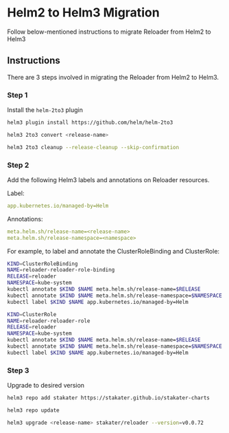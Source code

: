 # Helm2 to Helm3 Migration

Follow below-mentioned instructions to migrate Reloader from Helm2 to Helm3

## Instructions

There are 3 steps involved in migrating the Reloader from Helm2 to Helm3.

### Step 1

Install the `helm-2to3` plugin

```bash
helm3 plugin install https://github.com/helm/helm-2to3

helm3 2to3 convert <release-name>

helm3 2to3 cleanup --release-cleanup --skip-confirmation
```

### Step 2

Add the following Helm3 labels and annotations on Reloader resources.

Label:

```yaml
app.kubernetes.io/managed-by=Helm
```

Annotations:

```yaml
meta.helm.sh/release-name=<release-name>
meta.helm.sh/release-namespace=<namespace>
```

For example, to label and annotate the ClusterRoleBinding and ClusterRole:

```bash
KIND=ClusterRoleBinding
NAME=reloader-reloader-role-binding
RELEASE=reloader
NAMESPACE=kube-system
kubectl annotate $KIND $NAME meta.helm.sh/release-name=$RELEASE
kubectl annotate $KIND $NAME meta.helm.sh/release-namespace=$NAMESPACE
kubectl label $KIND $NAME app.kubernetes.io/managed-by=Helm

KIND=ClusterRole
NAME=reloader-reloader-role
RELEASE=reloader
NAMESPACE=kube-system
kubectl annotate $KIND $NAME meta.helm.sh/release-name=$RELEASE
kubectl annotate $KIND $NAME meta.helm.sh/release-namespace=$NAMESPACE
kubectl label $KIND $NAME app.kubernetes.io/managed-by=Helm
```

### Step 3

Upgrade to desired version

```bash
helm3 repo add stakater https://stakater.github.io/stakater-charts

helm3 repo update

helm3 upgrade <release-name> stakater/reloader --version=v0.0.72
```
